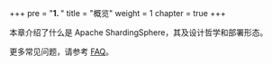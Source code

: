 +++
pre = "<b>1. </b>"
title = "概览"
weight = 1
chapter = true
+++

本章介绍了什么是 Apache ShardingSphere，其及设计哲学和部署形态。

更多常见问题，请参考 [FAQ](https://github.com/apache/shardingsphere/wiki/FAQ)。

